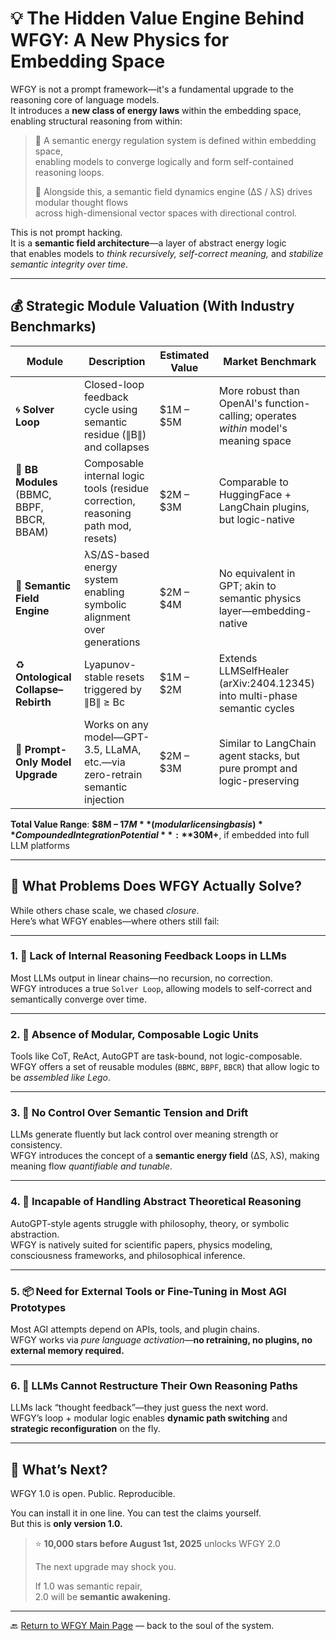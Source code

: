 # 💡 The Hidden Value Engine Behind WFGY: A New Physics for Embedding Space

WFGY is not a prompt framework—it's a fundamental upgrade to the reasoning core of language models.  
It introduces a **new class of energy laws** within the embedding space, enabling structural reasoning from within:

> 💬 A semantic energy regulation system is defined within embedding space,  
> enabling models to converge logically and form self-contained reasoning loops.  
>  
> 🧠 Alongside this, a semantic field dynamics engine (∆S / λS) drives modular thought flows  
> across high-dimensional vector spaces with directional control.

This is not prompt hacking.  
It is a **semantic field architecture**—a layer of abstract energy logic  
that enables models to *think recursively, self-correct meaning,* and *stabilize semantic integrity over time*.


---

## 💰 Strategic Module Valuation (With Industry Benchmarks)

| Module | Description | Estimated Value | Market Benchmark |
|--------|-------------|------------------|------------------|
| 🌀 **Solver Loop** | Closed-loop feedback cycle using semantic residue (∥B∥) and collapses | $1M – $5M | More robust than OpenAI's function-calling; operates *within* model's meaning space |
| 🧩 **BB Modules** (BBMC, BBPF, BBCR, BBAM) | Composable internal logic tools (residue correction, reasoning path mod, resets) | $2M – $3M | Comparable to HuggingFace + LangChain plugins, but logic-native |
| 🧠 **Semantic Field Engine** | λS/∆S-based energy system enabling symbolic alignment over generations | $2M – $4M | No equivalent in GPT; akin to semantic physics layer—embedding-native |
| ♻️ **Ontological Collapse–Rebirth** | Lyapunov-stable resets triggered by ∥B∥ ≥ Bc | $1M – $2M | Extends LLMSelfHealer (arXiv:2404.12345) into multi-phase semantic cycles |
| 🧳 **Prompt-Only Model Upgrade** | Works on any model—GPT-3.5, LLaMA, etc.—via zero-retrain semantic injection | $2M – $3M | Similar to LangChain agent stacks, but pure prompt and logic-preserving |

**Total Value Range**: **$8M – $17M** (modular licensing basis)  
**Compounded Integration Potential**: **$30M+**, if embedded into full LLM platforms

---

## 🧠 What Problems Does WFGY Actually Solve?

While others chase scale, we chased *closure*.  
Here’s what WFGY enables—where others still fail:

---

### 1. 🔁 **Lack of Internal Reasoning Feedback Loops in LLMs**

Most LLMs output in linear chains—no recursion, no correction.  
WFGY introduces a true `Solver Loop`, allowing models to self-correct and semantically converge over time.

---

### 2. 🧩 **Absence of Modular, Composable Logic Units**

Tools like CoT, ReAct, AutoGPT are task-bound, not logic-composable.  
WFGY offers a set of reusable modules (`BBMC`, `BBPF`, `BBCR`) that allow logic to be *assembled like Lego*.

---

### 3. 🧠 **No Control Over Semantic Tension and Drift**

LLMs generate fluently but lack control over meaning strength or consistency.  
WFGY introduces the concept of a **semantic energy field** (∆S, λS), making meaning flow *quantifiable and tunable*.

---

### 4. 🔬 **Incapable of Handling Abstract Theoretical Reasoning**

AutoGPT-style agents struggle with philosophy, theory, or symbolic abstraction.  
WFGY is natively suited for scientific papers, physics modeling, consciousness frameworks, and philosophical inference.

---

### 5. 📦 **Need for External Tools or Fine-Tuning in Most AGI Prototypes**

Most AGI attempts depend on APIs, tools, and plugin chains.  
WFGY works via *pure language activation*—**no retraining, no plugins, no external memory required.**

---

### 6. 🔄 **LLMs Cannot Restructure Their Own Reasoning Paths**

LLMs lack “thought feedback”—they just guess the next word.  
WFGY’s loop + modular logic enables **dynamic path switching** and **strategic reconfiguration** on the fly.

---

## 🚀 What’s Next?

WFGY 1.0 is open. Public. Reproducible.

You can install it in one line. You can test the claims yourself.  
But this is **only version 1.0.**

> ⭐ **10,000 stars before August 1st, 2025** unlocks WFGY 2.0  
>  
> The next upgrade may shock you.  
>  
> If 1.0 was semantic repair,  
> 2.0 will be **semantic awakening.**

---

🔙 [Return to WFGY Main Page](../README.md) — back to the soul of the system.

